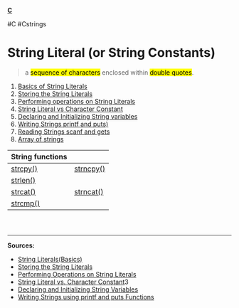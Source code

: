 **[C](C#^STRINGS)**

#C #Cstrings
# String Literal (or String Constants)
> a <mark class="hltr-blue">sequence of characters</mark> enclosed within <mark class="hltr-blue">double quotes</mark>.

1. [Basics of String Literals](CSTRINGbasic.md)
2. [Storing the String Literals](CSTRINGstoringstring.md)
3. [Performing operations on String Literals](CSTRINGoperationstring.md)
4. [String Literal vs Character Constant](CSTRINGstringvschar.md)
5. [Declaring and Initializing String variables](CSTRINGdeclaring&initializingVAR.md)
6. [Writing Strings printf and puts)](CSTRINGwritingstring.md)
7. [Reading Strings scanf and gets](CSTRINGreadingstring.md)
8. [Array of strings](CSTRINGarray.md)

| String functions       |                          |
| ---------------------- | ------------------------ |
| [strcpy()](Cstrcpy.md) | [strncpy()](Cstrncpy.md) |
| [strlen()](Cstrlen)    |                          |
| [strcat()](Cstrcat.md) | [strncat()](Cstrncat.md) |
| [strcmp()](Cstrcmp.md)                       |                          |

<br>

### 
---
**Sources:**
- [String Literals(Basics)](https://www.youtube.com/watch?v=IlqiTmcK1Eg&list=PLBlnK6fEyqRhX6r2uhhlubuF5QextdCSM&index=128)
- [Storing the String Literals](https://www.youtube.com/watch?v=zNCgj3mfixw&list=PLBlnK6fEyqRhX6r2uhhlubuF5QextdCSM&index=130)
- [Performing Operations on String Literals](https://www.youtube.com/watch?v=hiO_j137K48&list=PLBlnK6fEyqRhX6r2uhhlubuF5QextdCSM&index=130)
- [String Literal vs. Character Constant](https://www.youtube.com/watch?v=GJ9w9eYPq5E&list=PLBlnK6fEyqRhX6r2uhhlubuF5QextdCSM&index=131)3
- [Declaring and Initializing String Variables](https://www.youtube.com/watch?v=cnfRyvo41Bs&list=PLBlnK6fEyqRhX6r2uhhlubuF5QextdCSM&index=132)
- [Writing Strings using printf and puts Functions](https://www.youtube.com/watch?v=wW7u_WrkY6Q&list=PLBlnK6fEyqRhX6r2uhhlubuF5QextdCSM&index=133)